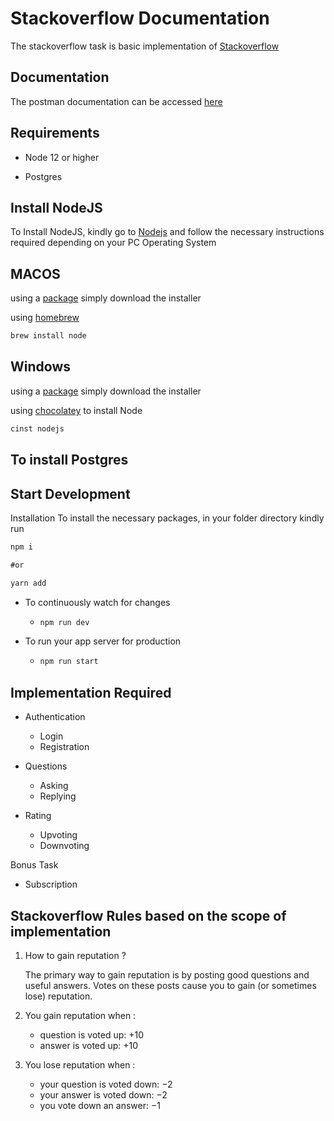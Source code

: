 # Stackoverflow Documentation

The stackoverflow task is basic implementation of [Stackoverflow](https://stackoverflow.com)

## Documentation
The postman documentation can be accessed [here](#)


## Requirements
* Node 12 or higher

* Postgres

## Install NodeJS
To Install NodeJS, kindly go to [Nodejs](https://nodejs.com) and follow the necessary instructions required depending on your PC Operating System

## MACOS
using a [package](https://nodejs.org/en/#download) simply download the installer

using [homebrew](https://github.com/Homebrew/legacy-homebrew)
```markdown
brew install node
```
## Windows
using a [package](https://nodejs.org/en/#download) simply download the installer

using [chocolatey](http://chocolatey.org/) to install Node
```markdown
cinst nodejs
```

## To install Postgres


## Start Development

Installation
To install the necessary packages, in your folder directory kindly run

```markdown
npm i

#or

yarn add
```


* To continuously watch for changes
    * ```markdown 
      npm run dev
      ```
      
* To run your app server for production
    * ```markdown
      npm run start
         ```

## Implementation Required
* Authentication
    * Login
    * Registration
    
* Questions 
    * Asking
    * Replying
    
* Rating
    * Upvoting
    * Downvoting
    
Bonus Task
* Subscription


## Stackoverflow Rules based on the scope of implementation
1. How to gain reputation ?
   
   The primary way to gain reputation is by posting good questions and useful answers. Votes on these posts cause you to gain (or sometimes lose) reputation.

2. You gain reputation when :
    * question is voted up: +10
    * answer is voted up: +10
    
3. You lose reputation when :
   * your question is voted down: −2
   * your answer is voted down: −2
   * you vote down an answer: −1